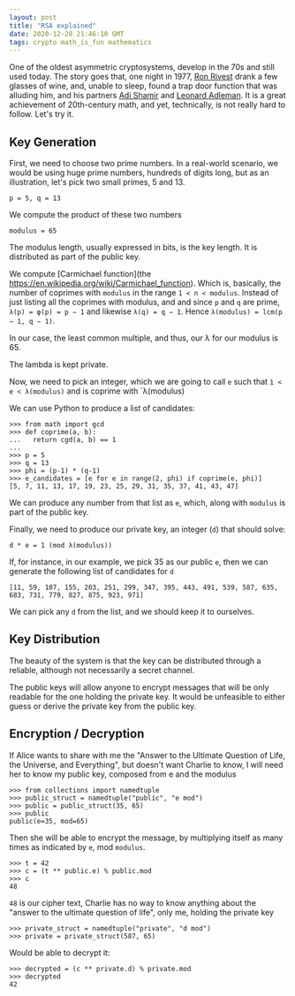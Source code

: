```yaml
---
layout: post
title: "RSA explained"
date: 2020-12-28 21:46:10 GMT
tags: crypto math_is_fun mathematics
---
```


One of the oldest asymmetric cryptosystems, develop in the 70s and still used today. The story goes that, one night in 1977, [Ron Rivest](https://en.wikipedia.org/wiki/Ron_Rivest) drank a few glasses of wine, and, unable to sleep, found a trap door function that was alluding him, and his partners [Adi Shamir](https://en.wikipedia.org/wiki/Adi_Shamir) and [Leonard Adleman](https://en.wikipedia.org/wiki/Leonard_Adleman). 
It is a great achievement of 20th-century math, and yet, technically, is not really hard to follow. Let's try it.

## Key Generation
First, we need to choose two prime numbers. In a real-world scenario, we would be using huge prime numbers,  hundreds of digits long, but as an illustration, let's pick two small primes, 5 and 13. 

```
p = 5, q = 13
```

We compute the product of these two numbers

```
modulus = 65
```

The modulus length, usually expressed in bits, is the key length. It is distributed as part of the public key. 

We compute [Carmichael function](the https://en.wikipedia.org/wiki/Carmichael_function). Which is, basically, the number of coprimes with `modulus` in the range `1 < n < modulus`. Instead of just listing all the coprimes with modulus, and and since `p` and `q` are prime, `λ(p) = φ(p) = p − 1` and likewise `λ(q) = q − 1`. Hence `λ(modulus) = lcm(p − 1, q − 1)`. 

In our case, the least common multiple, and thus, our λ for our modulus is 65. 

The lambda is kept private. 

Now, we need to pick an integer, which we are going to call `e` such that `1 < e < λ(modulus)` and is coprime with `λ(modulus)

We can use Python to produce a list of candidates: 

```
>>> from math import gcd
>>> def coprime(a, b):
...   return cgd(a, b) == 1
...
>>> p = 5
>>> q = 13
>>> phi = (p-1) * (q-1)
>>> e_candidates = [e for e in range(2, phi) if coprime(e, phi)]
[5, 7, 11, 13, 17, 19, 23, 25, 29, 31, 35, 37, 41, 43, 47]
```
We can produce any number from that list as `e`, which, along with `modulus` is part of the public key. 

Finally, we need to produce our private key, an integer (`d`) that should solve: 

```
d * e = 1 (mod λ(modulus))
```

If, for instance, in our example, we pick 35 as our public `e`, then we can generate the following list of candidates for `d`

```
[11, 59, 107, 155, 203, 251, 299, 347, 395, 443, 491, 539, 587, 635, 683, 731, 779, 827, 875, 923, 971]
``` 
We can pick any `d` from the list, and we should keep it to ourselves. 

## Key Distribution
The beauty of the system is that the key can be distributed through a reliable, although not necessarily a secret channel. 

The public keys will allow anyone to encrypt messages that will be only readable for the one holding the private key. It would be unfeasible to either guess or derive the private key from the public key.

## Encryption / Decryption
If Alice wants to share with me the "Answer to the Ultimate Question of Life, the Universe, and Everything", but doesn't want Charlie to know, I will need her to know my public key, composed from e and the modulus

```
>>> from collections import namedtuple
>>> public_struct = namedtuple("public", "e mod")
>>> public = public_struct(35, 65)
>>> public
public(e=35, mod=65)
```

Then she will be able to encrypt the message, by multiplying itself as many times as indicated by `e`, mod `modulus`. 

```
>>> t = 42
>>> c = (t ** public.e) % public.mod
>>> c
48
```

`48` is our cipher text, Charlie has no way to know anything about the "answer to the ultimate question of life", only me, holding the private key 

```
>>> private_struct = namedtuple("private", "d mod")
>>> private = private_struct(587, 65)
```

Would be able to decrypt it: 

```
>>> decrypted = (c ** private.d) % private.mod
>>> decrypted
42
```